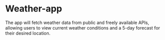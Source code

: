 # Weather-app
The app will fetch weather data from public and freely available APIs, allowing users to view current weather conditions and a 5-day forecast for their desired location.
